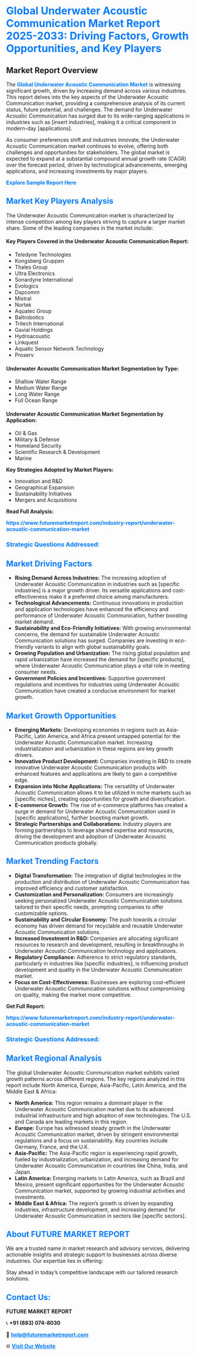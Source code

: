 <h1 style="color: #007BFF;">Global Underwater Acoustic Communication Market Report 2025-2033: Driving Factors, Growth Opportunities, and Key Players</h1>

<section id="overview">
<h2>Market Report Overview</h2>
<p>The <a href="https://www.futuremarketreport.com/industry-report/underwater-acoustic-communication-market" style="color: #007BFF; text-decoration: none;"><strong>Global Underwater Acoustic Communication Market</strong></a> is witnessing significant growth, driven by increasing demand across various industries. This report delves into the key aspects of the Underwater Acoustic Communication market, providing a comprehensive analysis of its current status, future potential, and challenges. The demand for Underwater Acoustic Communication has surged due to its wide-ranging applications in industries such as [insert industries], making it a critical component in modern-day [applications].</p>
<p>As consumer preferences shift and industries innovate, the Underwater Acoustic Communication market continues to evolve, offering both challenges and opportunities for stakeholders. The global market is expected to expand at a substantial compound annual growth rate (CAGR) over the forecast period, driven by technological advancements, emerging applications, and increasing investments by major players.</p>
</section>

<section id="overview">
<p><a href="https://www.futuremarketreport.com/request-sample/reportId=105242" style="color: #007BFF; text-decoration: none;"><strong>Explore Sample Report Here</strong></a></p>
</section>

<section id="key-players">
<h2 style="color: #007BFF;">Market Key Players Analysis</h2>
<p>The Underwater Acoustic Communication market is characterized by intense competition among key players striving to capture a larger market share. Some of the leading companies in the market include:</p>
<h4>Key Players Covered in the Underwater Acoustic Communication Report:</h4>
<ul><li>Teledyne Technologies</li><li>Kongsberg Gruppen</li><li>Thales Group</li><li>Ultra Electronics</li><li>Sonardyne International</li><li>Evologics</li><li>Dspcomm</li><li>Mistral</li><li>Nortek</li><li>Aquatec Group</li><li>Baltrobotics</li><li>Tritech International</li><li>Gavial Holdings</li><li>Hydroacoustic</li><li>Linkquest</li><li>Aquatic Sensor Network Technology</li><li>Proserv</li></ul>
<h4>Underwater Acoustic Communication Market Segmentation by Type:</h4>
<ul><li>Shallow Water Range</li><li>Medium Water Range</li><li>Long Water Range</li><li>Full Ocean Range</li></ul>

<h4>Underwater Acoustic Communication Market Segmentation by Application:</h4>
<ul><li>Oil &amp; Gas</li><li>Military &amp; Defense</li><li>Homeland Security</li><li>Scientific Research &amp; Development</li><li>Marine</li></ul>
<p><strong>Key Strategies Adopted by Market Players:</strong></p>
<ul>
<li>Innovation and R&D</li>
<li>Geographical Expansion</li>
<li>Sustainability Initiatives</li>
<li>Mergers and Acquisitions</li>
</ul>
</section>

<section>
<p><strong>Read Full Analysis: </strong></p><a href="https://www.futuremarketreport.com/industry-report/underwater-acoustic-communication-market" style="color: #007BFF; text-decoration: none;"><strong>https://www.futuremarketreport.com/industry-report/underwater-acoustic-communication-market</strong></a>
<h3 style="color: #007BFF;">Strategic Questions Addressed:</h3>
</section>

<section id="driving-factors">
<h2 style="color: #007BFF;">Market Driving Factors</h2>
<ul>
<li><strong>Rising Demand Across Industries:</strong> The increasing adoption of Underwater Acoustic Communication in industries such as [specific industries] is a major growth driver. Its versatile applications and cost-effectiveness make it a preferred choice among manufacturers.</li>
<li><strong>Technological Advancements:</strong> Continuous innovations in production and application technologies have enhanced the efficiency and performance of Underwater Acoustic Communication, further boosting market demand.</li>
<li><strong>Sustainability and Eco-Friendly Initiatives:</strong> With growing environmental concerns, the demand for sustainable Underwater Acoustic Communication solutions has surged. Companies are investing in eco-friendly variants to align with global sustainability goals.</li>
<li><strong>Growing Population and Urbanization:</strong> The rising global population and rapid urbanization have increased the demand for [specific products], where Underwater Acoustic Communication plays a vital role in meeting consumer needs.</li>
<li><strong>Government Policies and Incentives:</strong> Supportive government regulations and incentives for industries using Underwater Acoustic Communication have created a conducive environment for market growth.</li>
</ul>
</section>

<section id="growth-opportunities">
<h2 style="color: #007BFF;">Market Growth Opportunities</h2>
<ul>
<li><strong>Emerging Markets:</strong> Developing economies in regions such as Asia-Pacific, Latin America, and Africa present untapped potential for the Underwater Acoustic Communication market. Increasing industrialization and urbanization in these regions are key growth drivers.</li>
<li><strong>Innovative Product Development:</strong> Companies investing in R&D to create innovative Underwater Acoustic Communication products with enhanced features and applications are likely to gain a competitive edge.</li>
<li><strong>Expansion into Niche Applications:</strong> The versatility of Underwater Acoustic Communication allows it to be utilized in niche markets such as [specific niches], creating opportunities for growth and diversification.</li>
<li><strong>E-commerce Growth:</strong> The rise of e-commerce platforms has created a surge in demand for Underwater Acoustic Communication used in [specific applications], further boosting market growth.</li>
<li><strong>Strategic Partnerships and Collaborations:</strong> Industry players are forming partnerships to leverage shared expertise and resources, driving the development and adoption of Underwater Acoustic Communication products globally.</li>
</ul>
</section>

<section id="trending-factors">
<h2 style="color: #007BFF;">Market Trending Factors</h2>
<ul>
<li><strong>Digital Transformation:</strong> The integration of digital technologies in the production and distribution of Underwater Acoustic Communication has improved efficiency and customer satisfaction.</li>
<li><strong>Customization and Personalization:</strong> Consumers are increasingly seeking personalized Underwater Acoustic Communication solutions tailored to their specific needs, prompting companies to offer customizable options.</li>
<li><strong>Sustainability and Circular Economy:</strong> The push towards a circular economy has driven demand for recyclable and reusable Underwater Acoustic Communication solutions.</li>
<li><strong>Increased Investment in R&D:</strong> Companies are allocating significant resources to research and development, resulting in breakthroughs in Underwater Acoustic Communication technology and applications.</li>
<li><strong>Regulatory Compliance:</strong> Adherence to strict regulatory standards, particularly in industries like [specific industries], is influencing product development and quality in the Underwater Acoustic Communication market.</li>
<li><strong>Focus on Cost-Effectiveness:</strong> Businesses are exploring cost-efficient Underwater Acoustic Communication solutions without compromising on quality, making the market more competitive.</li>
</ul>
</section>

<section>
<p><strong>Get Full Report: </strong></p><a href="https://www.futuremarketreport.com/industry-report/underwater-acoustic-communication-market" style="color: #007BFF; text-decoration: none;"><strong>https://www.futuremarketreport.com/industry-report/underwater-acoustic-communication-market</strong></a>
<h3 style="color: #007BFF;">Strategic Questions Addressed:</h3>
</section>


<section id="regional-analysis">
<h2 style="color: #007BFF;">Market Regional Analysis</h2>
<p>The global Underwater Acoustic Communication market exhibits varied growth patterns across different regions. The key regions analyzed in this report include North America, Europe, Asia-Pacific, Latin America, and the Middle East & Africa:</p>
<ul>
<li><strong>North America:</strong> This region remains a dominant player in the Underwater Acoustic Communication market due to its advanced industrial infrastructure and high adoption of new technologies. The U.S. and Canada are leading markets in this region.</li>
<li><strong>Europe:</strong> Europe has witnessed steady growth in the Underwater Acoustic Communication market, driven by stringent environmental regulations and a focus on sustainability. Key countries include Germany, France, and the U.K.</li>
<li><strong>Asia-Pacific:</strong> The Asia-Pacific region is experiencing rapid growth, fueled by industrialization, urbanization, and increasing demand for Underwater Acoustic Communication in countries like China, India, and Japan.</li>
<li><strong>Latin America:</strong> Emerging markets in Latin America, such as Brazil and Mexico, present significant opportunities for the Underwater Acoustic Communication market, supported by growing industrial activities and investments.</li>
<li><strong>Middle East & Africa:</strong> The region’s growth is driven by expanding industries, infrastructure development, and increasing demand for Underwater Acoustic Communication in sectors like [specific sectors].</li>
</ul>
</section>

<footer>
<h2 style="color: #007BFF;">About FUTURE MARKET REPORT</h2>
<p>We are a trusted name in market research and advisory services, delivering actionable insights and strategic support to businesses across diverse industries. Our expertise lies in offering:</p>

<p>Stay ahead in today’s competitive landscape with our tailored research solutions.</p>

<h2 style="color: #007BFF;">Contact Us:</h2>
<p><strong>FUTURE MARKET REPORT</strong></p>
<p>📞 <strong>+91 (883) 074-8030</strong></p>
<p>📧 <strong><a href="mailto:help@futuremarketreport.com" style="color: #007BFF;">help@futuremarketreport.com</a></strong></p>
<p>🌐 <strong><a href="https://www.futuremarketreport.com/" style="color: #007BFF;">Visit Our Website</a></strong></p>
</footer>